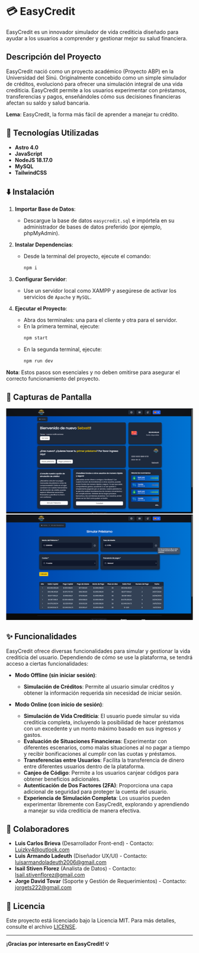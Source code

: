 # 💳 EasyCredit

EasyCredit es un innovador simulador de vida crediticia diseñado para ayudar a los usuarios a comprender y gestionar mejor su salud financiera.

## Descripción del Proyecto

EasyCredit nació como un proyecto académico (Proyecto ABP) en la Universidad del Sinú. Originalmente concebido como un simple simulador de créditos, evolucionó para ofrecer una simulación integral de una vida crediticia. EasyCredit permite a los usuarios experimentar con préstamos, transferencias y pagos, enseñándoles cómo sus decisiones financieras afectan su saldo y salud bancaria.

**Lema**: EasyCredit, la forma más fácil de aprender a manejar tu crédito.

## 🚀 Tecnologías Utilizadas

- **Astro 4.0**
- **JavaScript**
- **NodeJS 18.17.0**
- **MySQL**
- **TailwindCSS**

## ⬇️ Instalación

1. **Importar Base de Datos**:
   - Descargue la base de datos `easycredit.sql` e impórtela en su administrador de bases de datos preferido (por ejemplo, phpMyAdmin).

2. **Instalar Dependencias**:
   - Desde la terminal del proyecto, ejecute el comando:
     ```bash
     npm i
     ```

3. **Configurar Servidor**:
   - Use un servidor local como XAMPP y asegúrese de activar los servicios de `Apache` y `MySQL`.

4. **Ejecutar el Proyecto**:
   - Abra dos terminales: una para el cliente y otra para el servidor.
   - En la primera terminal, ejecute:
     ```bash
     npm start
     ```
   - En la segunda terminal, ejecute:
     ```bash
     npm run dev
     ```

**Nota**: Estos pasos son esenciales y no deben omitirse para asegurar el correcto funcionamiento del proyecto.

## 🎨 Capturas de Pantalla

![EasyCredit Preview](https://github.com/GarcesSebastian/EasyCredit/blob/main/public/Captura%20de%20pantalla%20(204).png)
![EasyCredit Preview](https://github.com/GarcesSebastian/EasyCredit/blob/main/public/Captura%20de%20pantalla%20(206).png)

## ✨ Funcionalidades

EasyCredit ofrece diversas funcionalidades para simular y gestionar la vida crediticia del usuario. Dependiendo de cómo se use la plataforma, se tendrá acceso a ciertas funcionalidades:

- **Modo Offline (sin iniciar sesión)**:
  - **Simulación de Créditos**: Permite al usuario simular créditos y obtener la información requerida sin necesidad de iniciar sesión.

- **Modo Online (con inicio de sesión)**:
  - **Simulación de Vida Crediticia**: El usuario puede simular su vida crediticia completa, incluyendo la posibilidad de hacer préstamos con un excedente y un monto máximo basado en sus ingresos y gastos.
  - **Evaluación de Situaciones Financieras**: Experimentar con diferentes escenarios, como malas situaciones al no pagar a tiempo y recibir bonificaciones al cumplir con las cuotas y préstamos.
  - **Transferencias entre Usuarios**: Facilita la transferencia de dinero entre diferentes usuarios dentro de la plataforma.
  - **Canjeo de Código**: Permite a los usuarios canjear códigos para obtener beneficios adicionales.
  - **Autenticación de Dos Factores (2FA)**: Proporciona una capa adicional de seguridad para proteger la cuenta del usuario.
  - **Experiencia de Simulación Completa**: Los usuarios pueden experimentar libremente con EasyCredit, explorando y aprendiendo a manejar su vida crediticia de manera efectiva.

## 👥 Colaboradores

- **Luis Carlos Brieva** (Desarrollador Front-end) - Contacto: [Luizkv4@outlook.com](mailto:Luizkv4@outlook.com)
- **Luis Armando Ladeuth** (Diseñador UX/UI) - Contacto: [luisarmandoladeuth2006@gmail.com](mailto:luisarmandoladeuth2006@gmail.com)
- **Isail Stiven Florez** (Analista de Datos) - Contacto: [Isail.stivenflorez@gmail.com](mailto:Isail.stivenflorez@gmail.com)
- **Jorge David Tovar** (Soporte y Gestión de Requerimientos) - Contacto: [jorgets222@gmail.com](mailto:jorgets222@gmail.com)

## 📝 Licencia

Este proyecto está licenciado bajo la Licencia MIT. Para más detalles, consulte el archivo [LICENSE](LICENSE).

---

**¡Gracias por interesarte en EasyCredit! 💡**
